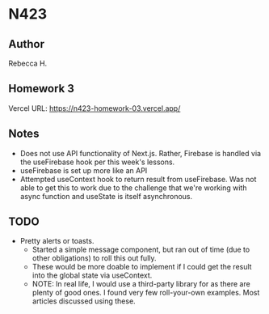 # N423

## Author

Rebecca H.

## Homework 3

Vercel URL:
https://n423-homework-03.vercel.app/

## Notes

- Does not use API functionality of Next.js. Rather, Firebase is handled via the useFirebase hook per this week's lessons.
- useFirebase is set up more like an API
- Attempted useContext hook to return result from useFirebase. Was not able to get this to work due to the challenge that we're working with async function and useState is itself asynchronous.

## TODO

- Pretty alerts or toasts.
  - Started a simple message component, but ran out of time (due to other obligations) to roll this out fully.
  - These would be more doable to implement if I could get the result into the global state via useContext.
  - NOTE: In real life, I would use a third-party library for as there are plenty of good ones. I found very few roll-your-own examples. Most articles discussed using these.
